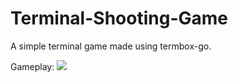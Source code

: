 # Terminal-Shooting-Game
A simple terminal game made using termbox-go.

Gameplay: 
![](https://media.giphy.com/media/vmgUMUmv2FCF2/giphy.gif)
